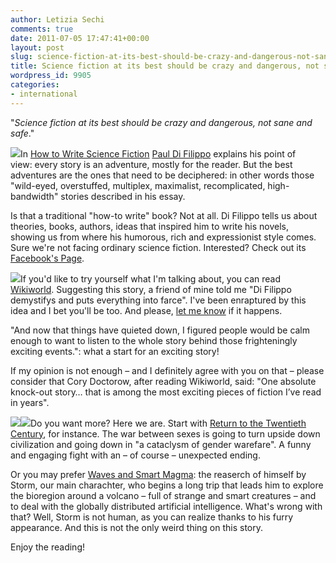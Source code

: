 ```yaml
---
author: Letizia Sechi
comments: true
date: 2011-07-05 17:47:41+00:00
layout: post
slug: science-fiction-at-its-best-should-be-crazy-and-dangerous-not-sane-and-safe
title: Science fiction at its best should be crazy and dangerous, not sane and safe
wordpress_id: 9905
categories:
- international
---
```


"_Science fiction at its best should be crazy and dangerous, not sane and safe_."

[![](http://www.40kbooks.com/wp-content/uploads/sciencef-difilippo_GB_okb_t11.jpg)](http://www.40kbooks.com/?attachment_id=9911)In [How to Write Science Fiction](http://www.40kbooks.com/?page_id=133&category=6&product_id=64) [Paul Di Filippo](http://www.40kbooks.com/?p=306) explains his point of view: every story is an adventure, mostly for the reader. But the best adventures are the ones that need to be deciphered: in other words those "wild-eyed, overstuffed, multiplex, maximalist, recomplicated, high-bandwidth" stories described in his essay.

Is that a traditional "how-to write" book? Not at all. Di Filippo tells us about theories, books, authors, ideas that inspired him to write his novels, showing us from where his humorous, rich and expressionist style comes. Sure we're not facing ordinary science fiction. Interested? Check out its [Facebook's Page](http://www.facebook.com/pages/How-To-Write-Science-Fiction/206956239342903).

[![](http://www.40kbooks.com/wp-content/uploads/wikiworld-difilippo_ok_t1.jpg)](http://www.40kbooks.com/?attachment_id=9914)If you'd like to try yourself what I'm talking about, you can read [Wikiworld](http://www.40kbooks.com/?page_id=133&category=13&product_id=11).
Suggesting this story, a friend of mine told me "Di Filippo demystifys and puts everything into farce". I've been enraptured by this idea and I bet you'll be too. And please, [let me know](mailto:letizia@40kbooks.com) if it happens.

"And  now that things have quieted down, I figured people would be calm  enough to want to listen to the whole story behind those frighteningly  exciting events.": what a start for an exciting story!

If my opinion is not enough – and I definitely agree with you on that – please consider that Cory Doctorow, after reading Wikiworld, said: "One absolute knock-out  story… that is among the most exciting pieces of fiction I’ve read in years".

[![](http://www.40kbooks.com/wp-content/uploads/return-difilippo_ok_t21.jpg)](http://www.40kbooks.com/?attachment_id=9917)[![](http://www.40kbooks.com/wp-content/uploads/WawesAndSmartMagma_Eng_t11.jpg)](http://www.40kbooks.com/?attachment_id=9918)Do you want more?
Here we are. Start with [Return to the Twentieth Century](http://www.40kbooks.com/?page_id=133&category=13&product_id=47), for instance. The war between sexes is going to turn upside down civilization and going down in "a cataclysm of gender warefare". A funny and engaging fight with an – of course – unexpected ending.

Or you may prefer [Waves and Smart Magma](http://www.40kbooks.com/?page_id=133&category=13&product_id=55): the reaserch of himself by Storm, our main charachter, who begins a long trip that  leads him to explore the bioregion around a volcano – full of strange  and smart creatures – and to deal with the globally distributed  artificial intelligence.
What's wrong with that? Well, Storm is not human, as you can realize thanks to his furry appearance. And this is not the only weird thing on this story.

Enjoy the reading!
